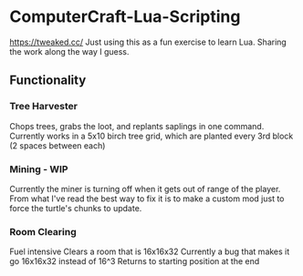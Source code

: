 # ComputerCraft-Lua-Scripting

https://tweaked.cc/
Just using this as a fun exercise to learn Lua. Sharing the work along the way I guess.

## Functionality

### Tree Harvester

Chops trees, grabs the loot, and replants saplings in one command.
Currently works in a 5x10 birch tree grid, which are planted every 3rd block (2 spaces between each)

### Mining - WIP

Currently the miner is turning off when it gets out of range of the player. From what I've read the best way to fix it is to make a custom mod just to force the turtle's chunks to update.

### Room Clearing

Fuel intensive
Clears a room that is 16x16x32
Currently a bug that makes it go 16x16x32 instead of 16^3
Returns to starting position at the end
